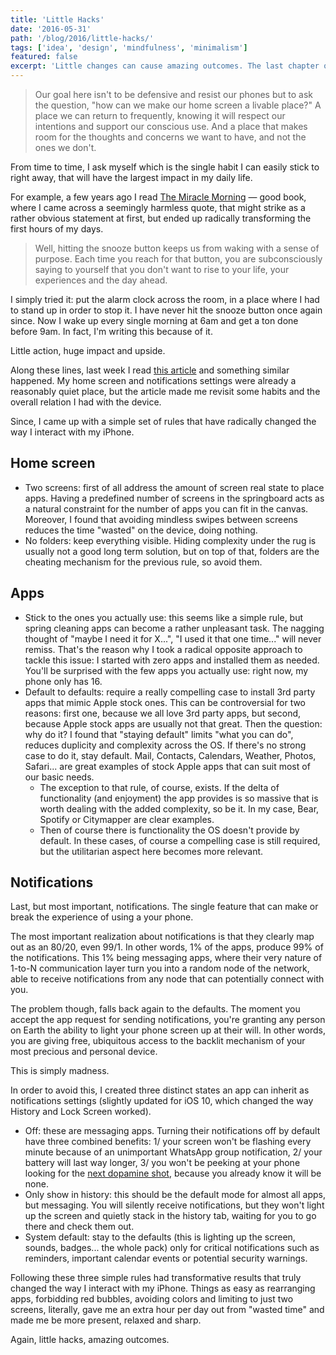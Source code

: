 ```yaml
---
title: 'Little Hacks'
date: '2016-05-31'
path: '/blog/2016/little-hacks/'
tags: ['idea', 'design', 'mindfulness', 'minimalism']
featured: false
excerpt: 'Little changes can cause amazing outcomes. The last chapter of this story features three small tweaks I made to my phone settings, that have radically changed the way I interact with my digital life.'
---
```


> Our goal here isn't to be defensive and resist our phones but to ask the question, "how can we make our home screen a livable place?" A place we can return to frequently, knowing it will respect our intentions and support our conscious use. And a place that makes room for the thoughts and concerns we want to have, and not the ones we don't.

From time to time, I ask myself which is the single habit I can easily stick to right away, that will have the largest impact in my daily life.

For example, a few years ago I read [The Miracle Morning](https://www.amazon.com/dp/B00AKKS278/) — good book, where I came across a seemingly harmless quote, that might strike as a rather obvious statement at first, but ended up radically transforming the first hours of my days.

> Well, hitting the snooze button keeps us from waking with a sense of purpose. Each time you reach for that button, you are subconsciously saying to yourself that you don't want to rise to your life, your experiences and the day ahead.

I simply tried it: put the alarm clock across the room, in a place where I had to stand up in order to stop it. I have never hit the snooze button once again since. Now I wake up every single morning at 6am and get a ton done before 9am. In fact, I'm writing this because of it.

Little action, huge impact and upside.

Along these lines, last week I read [this article](http://www.tristanharris.com/) and something similar happened. My home screen and notifications settings were already a reasonably quiet place, but the article made me revisit some habits and the overall relation I had with the device.

Since, I came up with a simple set of rules that have radically changed the way I interact with my iPhone.

## Home screen

- Two screens: first of all address the amount of screen real state to place apps. Having a predefined number of screens in the springboard acts as a natural constraint for the number of apps you can fit in the canvas. Moreover, I found that avoiding mindless swipes between screens reduces the time "wasted" on the device, doing nothing.
- No folders: keep everything visible. Hiding complexity under the rug is usually not a good long term solution, but on top of that, folders are the cheating mechanism for the previous rule, so avoid them.

## Apps

- Stick to the ones you actually use: this seems like a simple rule, but spring cleaning apps can become a rather unpleasant task. The nagging thought of "maybe I need it for X...", "I used it that one time..." will never remiss. That's the reason why I took a radical opposite approach to tackle this issue: I started with zero apps and installed them as needed. You'll be surprised with the few apps you actually use: right now, my phone only has 16.
- Default to defaults: require a really compelling case to install 3rd party apps that mimic Apple stock ones. This can be controversial for two reasons: first one, because we all love 3rd party apps, but second, because Apple stock apps are usually not that great. Then the question: why do it? I found that "staying default" limits "what you can do", reduces duplicity and complexity across the OS. If there's no strong case to do it, stay default. Mail, Contacts, Calendars, Weather, Photos, Safari... are great examples of stock Apple apps that can suit most of our basic needs.
  - The exception to that rule, of course, exists. If the delta of functionality (and enjoyment) the app provides is so massive that is worth dealing with the added complexity, so be it. In my case, Bear, Spotify or Citymapper are clear examples.
  - Then of course there is functionality the OS doesn't provide by default. In these cases, of course a compelling case is still required, but the utilitarian aspect here becomes more relevant.

## Notifications

Last, but most important, notifications. The single feature that can make or break the experience of using a your phone.

The most important realization about notifications is that they clearly map out as an 80/20, even 99/1. In other words, 1% of the apps, produce 99% of the notifications. This 1% being messaging apps, where their very nature of 1-to-N communication layer turn you into a random node of the network, able to receive notifications from any node that can potentially connect with you.

The problem though, falls back again to the defaults. The moment you accept the app request for sending notifications, you're granting any person on Earth the ability to light your phone screen up at their will. In other words, you are giving free, ubiquitous access to the backlit mechanism of your most precious and personal device.

This is simply madness.

In order to avoid this, I created three distinct states an app can inherit as notifications settings (slightly updated for iOS 10, which changed the way History and Lock Screen worked).

- Off: these are messaging apps. Turning their notifications off by default have three combined benefits: 1/ your screen won't be flashing every minute because of an unimportant WhatsApp group notification, 2/ your battery will last way longer, 3/ you won't be peeking at your phone looking for the [next dopamine shot](https://en.wikipedia.org/wiki/Operant_conditioning), because you already know it will be none.
- Only show in history: this should be the default mode for almost all apps, but messaging. You will silently receive notifications, but they won't light up the screen and quietly stack in the history tab, waiting for you to go there and check them out.
- System default: stay to the defaults (this is lighting up the screen, sounds, badges... the whole pack) only for critical notifications such as reminders, important calendar events or potential security warnings.

Following these three simple rules had transformative results that truly changed the way I interact with my iPhone. Things as easy as rearranging apps, forbidding red bubbles, avoiding colors and limiting to just two screens, literally, gave me an extra hour per day out from "wasted time" and made me be more present, relaxed and sharp.

Again, little hacks, amazing outcomes.
